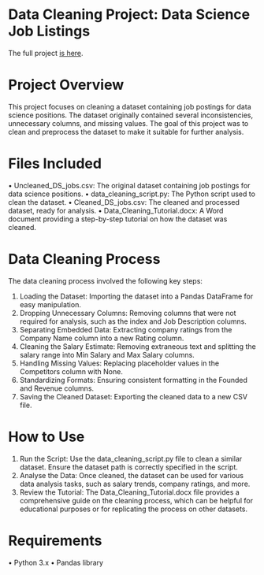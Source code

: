 # Data Cleaning Project: Data Science Job Listings

The full project [is here](https://eyowhite.com/how-to-clean-a-job-postings-dataset-using-python/).

# Project Overview
This project focuses on cleaning a dataset containing job postings for data science positions. The dataset originally contained several inconsistencies, unnecessary columns, and missing values. The goal of this project was to clean and preprocess the dataset to make it suitable for further analysis.

# Files Included
•	Uncleaned_DS_jobs.csv: The original dataset containing job postings for data science positions.
•	data_cleaning_script.py: The Python script used to clean the dataset.
•	Cleaned_DS_jobs.csv: The cleaned and processed dataset, ready for analysis.
•	Data_Cleaning_Tutorial.docx: A Word document providing a step-by-step tutorial on how the dataset was cleaned.

# Data Cleaning Process
The data cleaning process involved the following key steps:
1.	Loading the Dataset: Importing the dataset into a Pandas DataFrame for easy manipulation.
2.	Dropping Unnecessary Columns: Removing columns that were not required for analysis, such as the index and Job Description columns.
3.	Separating Embedded Data: Extracting company ratings from the Company Name column into a new Rating column.
4.	Cleaning the Salary Estimate: Removing extraneous text and splitting the salary range into Min Salary and Max Salary columns.
5.	Handling Missing Values: Replacing placeholder values in the Competitors column with None.
6.	Standardizing Formats: Ensuring consistent formatting in the Founded and Revenue columns.
7.	Saving the Cleaned Dataset: Exporting the cleaned data to a new CSV file.

# How to Use
1.	Run the Script: Use the data_cleaning_script.py file to clean a similar dataset. Ensure the dataset path is correctly specified in the script.
2.	Analyse the Data: Once cleaned, the dataset can be used for various data analysis tasks, such as salary trends, company ratings, and more.
3.	Review the Tutorial: The Data_Cleaning_Tutorial.docx file provides a comprehensive guide on the cleaning process, which can be helpful for educational purposes or for replicating the process on other datasets.

# Requirements
•	Python 3.x
•	Pandas library

